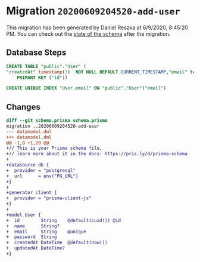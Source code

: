 # Migration `20200609204520-add-user`

This migration has been generated by Daniel Reszka at 6/9/2020, 8:45:20 PM.
You can check out the [state of the schema](./schema.prisma) after the migration.

## Database Steps

```sql
CREATE TABLE "public"."User" (
"createdAt" timestamp(3)  NOT NULL DEFAULT CURRENT_TIMESTAMP,"email" text  NOT NULL ,"id" text  NOT NULL ,"name" text   ,"password" text  NOT NULL ,"updatedAt" timestamp(3)   ,
    PRIMARY KEY ("id"))

CREATE UNIQUE INDEX "User.email" ON "public"."User"("email")
```

## Changes

```diff
diff --git schema.prisma schema.prisma
migration ..20200609204520-add-user
--- datamodel.dml
+++ datamodel.dml
@@ -1,0 +1,20 @@
+// This is your Prisma schema file,
+// learn more about it in the docs: https://pris.ly/d/prisma-schema
+
+datasource db {
+  provider = "postgresql"
+  url      = env("PG_URL")
+}
+
+generator client {
+  provider = "prisma-client-js"
+}
+
+model User {
+  id        String    @default(cuid()) @id
+  name      String?
+  email     String    @unique
+  password  String
+  createdAt DateTime  @default(now())
+  updatedAt DateTime?
+}
```
